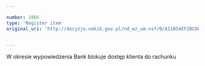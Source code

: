 ```yaml
---

number: 1866
type: 'Register item'
original_uri: 'http://decyzje.uokik.gov.pl/nd_wz_um.nsf/0/A11B54EF2BCD821DC12576F600361171?OpenDocument'


---
```


W okresie wypowiedzenia Bank blokuje dostęp klienta do rachunku
